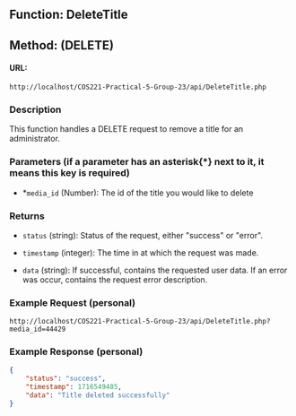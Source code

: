 ## Function: DeleteTitle

## Method: (DELETE)

#### URL:

```uri
http://localhost/COS221-Practical-5-Group-23/api/DeleteTitle.php
```

### Description

This function handles a DELETE request to remove a title for an administrator.

### Parameters (if a parameter has an asterisk{*} next to it, it means this key is required)

- *`media_id` (Number): The id of the title you would like to delete

### Returns

- `status` (string): Status of the request, either "success" or "error".

- `timestamp` (integer): The time in at which the request was made.

- `data` (string): If successful, contains the requested user data. If an error was occur, contains the request error description.

### Example Request (personal)

```uri
http://localhost/COS221-Practical-5-Group-23/api/DeleteTitle.php?media_id=44429
```

### Example Response (personal)

```json
{
    "status": "success",
    "timestamp": 1716549485,
    "data": "Title deleted successfully"
}
```
